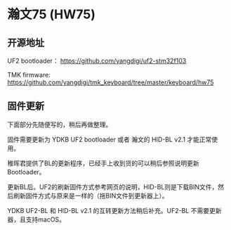 # 瀚文75 (HW75) 
## 开源地址

UF2 bootloader： https://github.com/yangdigi/uf2-stm32f103

TMK firmware: https://github.com/yangdigi/tmk_keyboard/tree/master/keyboard/hw75

## 固件更新

下面部分先随便写的，稍后再做整理。

固件需要更新为 YDKB UF2 bootloader 或者 瀚文的 HID-BL v2.1 才能正常使用。

稚晖君提供了BL的更新程序，已经手上收到货的可以稍后参照说明更新Bootloader。

更新BL后。UF2的刷新固件方式参考网页的说明，HID-BL则是下载BIN文件，然后刷新固件方式与原来是一样的（拖BIN文件到更新器上）。

YDKB UF2-BL 和 HID-BL v2.1 的互转更新方法稍后补充。UF2-BL 不需要更新器，且支持macOS。
